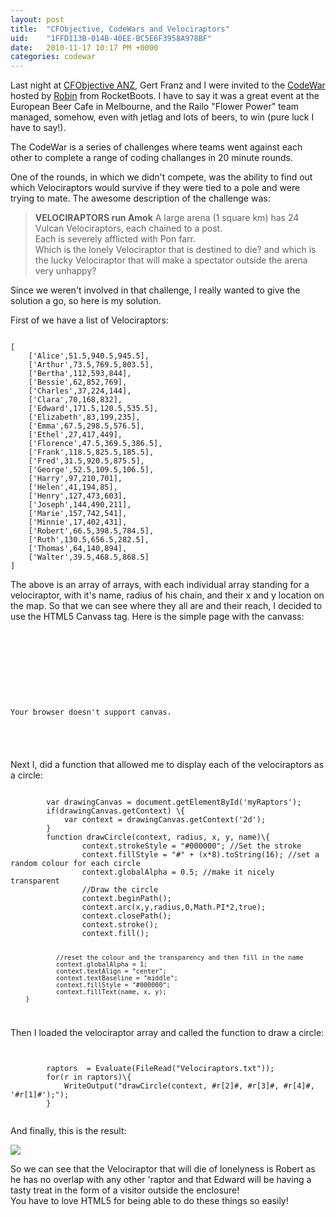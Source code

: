 ```yaml
---
layout: post
title:  "CFObjective, CodeWars and Velociraptors"
uid:	"1FFD113B-014B-40EE-BC5E6F3958A978BF"
date:   2010-11-17 10:17 PM +0000
categories: codewar
---
```

<p>
Last night at <a href="http://www.cfobjective.com.au/" title="cfObjective(ANZ): The Enterprise ColdFusion Conference comes to Melbourne, Australia - 18-19 November, 2010">CFObjective ANZ</a>, Gert Franz and I were invited to the <a href="http://www.rocketboots.com/site/index.cfm/page/codewar" title="RocketBoots">CodeWar</a> hosted by <a href="http://twitter.com/#!/robinhilliard" title="">Robin</a> from RocketBoots. I have to say it was a great event at the European Beer Cafe in Melbourne, and the Railo "Flower Power" team managed, somehow, even with jetlag and lots of beers, to win (pure luck I have to say!). 
</p>
<p>
The CodeWar is a series of challenges where teams went against each other to complete a range of coding challanges in 20 minute rounds. 
</p>
<p>
One of the rounds, in which we didn't compete,  was the ability to find out which Velociraptors would survive if they were tied to a pole and were trying to mate. The awesome description of the challenge was:
</p>
<blockquote>
	<strong>VELOCIRAPTORS run Amok</strong>
	A large arena (1 square km) has 24 Vulcan Velociraptors, each chained to a post.<br>
	Each is severely afflicted with Pon farr.<br>
	Which is the lonely Velociraptor that is destined to die? and which is the lucky Velociraptor that will make a spectator outside the arena very unhappy?<br>
	
</blockquote>
<p>
Since we weren't involved in that challenge, I really wanted to give the solution a go, so here is my solution. 
</p>
<p>
First of we have a list of Velociraptors:
</p>
<code>
[
	['Alice',51.5,940.5,945.5],
	['Arthur',73.5,769.5,803.5],
	['Bertha',112,593,844],
	['Bessie',62,852,769],
	['Charles',37,224,144],
	['Clara',70,168,832],
	['Edward',171.5,120.5,535.5],
	['Elizabeth',83,199,235],
	['Emma',67.5,298.5,576.5],
	['Ethel',27,417,449],
	['Florence',47.5,369.5,386.5],
	['Frank',118.5,825.5,185.5],
	['Fred',31.5,920.5,875.5],
	['George',52.5,109.5,106.5],
	['Harry',97,210,701],
	['Helen',41,194,85],
	['Henry',127,473,603],
	['Joseph',144,490,211],
	['Marie',157,742,541],
	['Minnie',17,402,431],
	['Robert',66.5,398.5,784.5],
	['Ruth',130.5,656.5,282.5],
	['Thomas',64,140,894],
	['Walter',39.5,468.5,868.5]
]
</code>
<p>
The above is an array of arrays, with each individual array standing for a velociraptor, with it's name, radius of his chain, and their x and y location on the map. So that we can see where they all are and their reach, I decided to use the HTML5 Canvass tag. Here is the simple page with the canvass:
</p>

<code>
<!DOCTYPE html>
	<html lang="en">
	<head>
		<title>The Lonely Raptors</title>
	</head>
	<body>
		<canvas id="myRaptors" width="1000" height="1000"><p>Your browser doesn't support canvas.</p></canvas>
	</body>
	</html>
</code>
<p>
Next I, did a function that allowed me to display each of the velociraptors as a circle:
</p>
<code>
		var drawingCanvas = document.getElementById('myRaptors');
		if(drawingCanvas.getContext) \{
		    var context = drawingCanvas.getContext('2d');
		}
		function drawCircle(context, radius, x, y, name)\{
				context.strokeStyle = "#000000"; //Set the stroke
				context.fillStyle = "#" + (x*8).toString(16); //set a random colour for each circle
				context.globalAlpha = 0.5; //make it nicely transparent
				//Draw the circle
				context.beginPath();
				context.arc(x,y,radius,0,Math.PI*2,true);
				context.closePath();
				context.stroke();
				context.fill();

				//reset the colour and the transparency and then fill in the name
				context.globalAlpha = 1;		
				context.textAlign = "center";
				context.textBaseline = "middle";		
				context.fillStyle = "#000000";
				context.fillText(name, x, y);
		}

</code>
<p>
Then I loaded the velociraptor array and called the function to draw a circle:
</p>
<code>
	<cfscript>
		raptors  = Evaluate(FileRead("Velociraptors.txt"));
		for(r in raptors)\{
			WriteOutput("drawCircle(context, #r[2]#, #r[3]#, #r[4]#, '#r[1]#');");
		}
	</cfscript>
</code>
<p>
And finally, this is the result:
</p>
<img src="http://www.markdrew.co.uk/blog/enclosures/raptor.png">

<p>
	So we can see that the Velociraptor that will die of lonelyness is Robert as he has no overlap with any other 'raptor and that Edward will be having a tasty treat in the form of a visitor outside the enclosure! 
<br>
	You have to love HTML5 for being able to do these things so easily!
</p>
